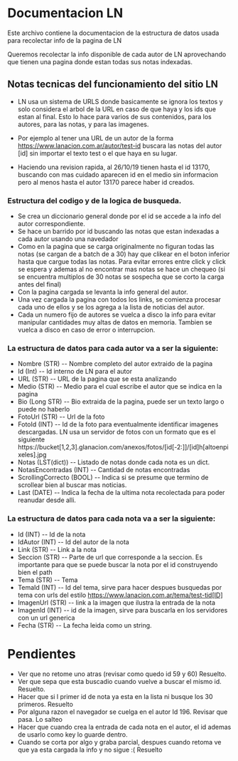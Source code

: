# Documentacion LN

Este archivo contiene la documentacion de la estructura de datos usada para recolectar info de la pagina de LN

Queremos recolectar la info disponible de cada autor de LN aprovechando que tienen una pagina donde estan todas sus notas indexadas. 

## Notas tecnicas del funcionamiento del sitio LN

- LN usa un sistema de URLS donde basicamente se ignora los textos y solo considera el arbol de la URL en caso de que haya y los ids que estan al final. Esto lo hace para varios de sus contenidos, para los autores, para las notas, y para las imagenes.

- Por ejemplo al tener una URL de un autor de la forma https://www.lanacion.com.ar/autor/test-id buscara las notas del autor [id] sin importar el texto test o el que haya en su lugar.

- Haciendo una revision rapida, al 26/10/19 tienen hasta el id 13170, buscando con mas cuidado aparecen id en el medio sin informacion pero al menos hasta el autor 13170 parece haber id creados. 

### Estructura del codigo y de la logica de busqueda.
- Se crea un diccionario general donde por el id se accede a la info del autor correspondiente.
- Se hace un barrido por id buscando las notas que estan indexadas a cada autor usando una navedador
- Como en la pagina que se carga originalmente no figuran todas las notas (se cargan de a batch de a 30) hay que clikear en el boton inferior hasta que cargue todas las notas. Para evitar errores entre click y click se espera y ademas al no encontrar mas notas se hace un chequeo (si se encuentra multiplos de 30 notas se sospecha que se corto la carga antes del final)
- Con la pagina cargada se levanta la info general del autor.
- Una vez cargada la pagina con todos los links, se comienza procesar cada uno de ellos y se los agrega a la lista de noticias del autor. 
- Cada un numero fijo de autores se vuelca a disco la info para evitar manipular cantidades muy altas de datos en memoria. Tambien se vuelca a disco en caso de error o interrupcion. 

### La estructura de datos para cada autor va a ser la siguiente:
- Nombre (STR) -- Nombre completo del autor extraido de la pagina
- Id (Int) -- Id interno de LN para el autor
- URL (STR) -- URL de la pagina que se esta analizando
- Medio (STR) -- Medio para el cual escribe el autor que se indica en la pagina 
- Bio (Long STR) -- Bio extraida de la pagina, puede ser un texto largo o puede no haberlo
- FotoUrl (STR) -- Url de la foto
- FotoId (INT) -- Id de la foto para eventualmente identificar imagenes descargadas. LN usa un servidor de fotos con un formato que es el siguiente https://bucket[1,2,3].glanacion.com/anexos/fotos/[id[-2:]]/[id]h[altoenpixeles].jpg
- Notas (LST(dict)) -- Listado de notas donde cada nota es un dict.
- NotasEncontradas (INT) -- Cantidad de notas encontradas
- ScrollingCorrecto (BOOL) -- Indica si se presume que termino de scrollear bien al buscar mas noticias.
- Last (DATE) -- Indica la fecha de la ultima nota recolectada para poder reanudar desde alli. 

### La estructura de datos para cada nota va a ser la siguiente:

- Id (INT) -- Id de la nota
- IdAutor (INT) -- Id del autor de la nota
- Link (STR) -- Link a la nota
- Seccion (STR) -- Parte de url que corresponde a la seccion. Es importante para que se puede buscar la nota por el id construyendo bien el path
- Tema (STR) -- Tema 
- TemaId (INT) -- Id del tema, sirve para hacer despues busquedas por tema con urls del estilo https://www.lanacion.com.ar/tema/test-tid[ID]
- ImagenUrl (STR) -- link a la imagen que ilustra la entrada de la nota
- ImagenId (INT) -- id de la imagen, sirve para buscarla en los servidores con un url generica
- Fecha (STR) -- La fecha leida como un string.

# Pendientes
- Ver que no retome uno atras (revisar como quedo id 59 y 60) Resuelto.
- Ver que sepa que esta buscadio cuando vuelve a buscar el mismo id. Resuelto.
- Hacer que si l primer id de nota ya esta en la lista ni busque los 30 primeros. Resuelto
- Por alguna razon el navegador se cuelga en el autor Id 196. Revisar que pasa. Lo salteo
- Hacer que cuando crea la entrada de cada nota en el autor, el id ademas de usarlo como key lo guarde dentro.
- Cuando se corta por algo y graba parcial, despues cuando retoma ve que ya esta cargada la info y no sigue :(  Resuelto